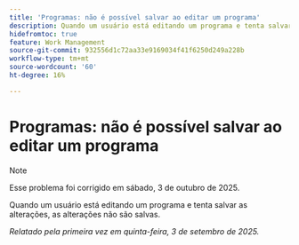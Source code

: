 ```yaml
---
title: 'Programas: não é possível salvar ao editar um programa'
description: Quando um usuário está editando um programa e tenta salvar as alterações, as alterações não são salvas.
hidefromtoc: true
feature: Work Management
source-git-commit: 932556d1c72aa33e9169034f41f6250d249a228b
workflow-type: tm+mt
source-wordcount: '60'
ht-degree: 16%

---
```



# Programas: não é possível salvar ao editar um programa

>[!NOTE]
>
>Esse problema foi corrigido em sábado, 3 de outubro de 2025.

Quando um usuário está editando um programa e tenta salvar as alterações, as alterações não são salvas.

_Relatado pela primeira vez em quinta-feira, 3 de setembro de 2025._
